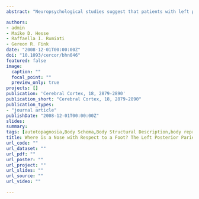 ```yaml
---
abstract: "Neuropsychological studies suggest that patients with left parietal lesions may show impaired localization of parts of either their own or the examiner's body, despite preserved ability to identify isolated body parts. This deficit, called autotopagnosia, may result from damage to the Body Structural Description (BSD), a representation which codes spatial relationships among body parts. We used functional magnetic resonance imaging to identify the neural mechanisms underlying the BSD. Two human body or building parts (factor: STIMULI) were shown to participants who either identified them or evaluated their distance (factor: TASK). The analysis of the interaction between STIMULI and TASK, which isolates the neural mechanism underlying BSD, revealed an activation of left posterior intraparietal sulcus (IPS) when the distance between body parts was evaluated. The results show that the left IPS processes specifically the information about spatial relationships among body parts and thereby suggest that damage to this area may underlie autotopagnosia."

authors:
- admin
- Maike D. Hesse
- Raffaella I. Rumiati
- Gereon R. Fink
date: "2008-12-01T00:00:00Z"
doi: "10.1093/cercor/bhn046"
featured: false
image: 
  caption: ""
  focal_point: ""
  preview_only: true
projects: []
publication: 'Cerebral Cortex, 18, 2879-2890'
publication_short: "Cerebral Cortex, 18, 2879-2890"
publication_types:
- "journal article"
publishDate: "2008-12-01T00:00:00Z"
slides: 
summary:
tags: [autotopagnosia,Body Schema,Body Structural Description,body representation,Body,Buildings,EBA,parietal cortex,Spatial coding,fMRI,neuroimaging]
title: Where is a Nose with Respect to a Foot? The Left Posterior Parietal Cortex Processes Spatial Relationships among Body Parts
url_code: ""
url_dataset: ""
url_pdf: ""
url_poster: ""
url_project: ""
url_slides: ""
url_source: ""
url_video: ""

---
```

